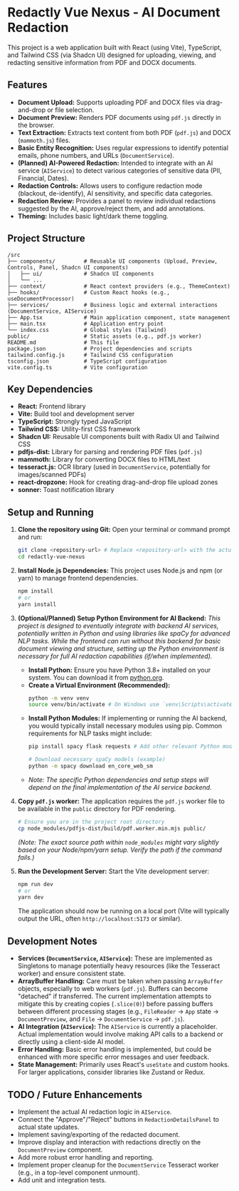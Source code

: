 # Redactly Vue Nexus - AI Document Redaction

This project is a web application built with React (using Vite), TypeScript, and Tailwind CSS (via Shadcn UI) designed for uploading, viewing, and redacting sensitive information from PDF and DOCX documents.

## Features

*   **Document Upload:** Supports uploading PDF and DOCX files via drag-and-drop or file selection.
*   **Document Preview:** Renders PDF documents using `pdf.js` directly in the browser.
*   **Text Extraction:** Extracts text content from both PDF (`pdf.js`) and DOCX (`mammoth.js`) files.
*   **Basic Entity Recognition:** Uses regular expressions to identify potential emails, phone numbers, and URLs (`DocumentService`).
*   **(Planned) AI-Powered Redaction:** Intended to integrate with an AI service (`AIService`) to detect various categories of sensitive data (PII, Financial, Dates).
*   **Redaction Controls:** Allows users to configure redaction mode (blackout, de-identify), AI sensitivity, and specific data categories.
*   **Redaction Review:** Provides a panel to review individual redactions suggested by the AI, approve/reject them, and add annotations.
*   **Theming:** Includes basic light/dark theme toggling.

## Project Structure

```
/src
├── components/         # Reusable UI components (Upload, Preview, Controls, Panel, Shadcn UI components)
│   ├── ui/             # Shadcn UI components
│   └── ...
├── context/            # React context providers (e.g., ThemeContext)
├── hooks/              # Custom React hooks (e.g., useDocumentProcessor)
├── services/           # Business logic and external interactions (DocumentService, AIService)
├── App.tsx             # Main application component, state management
├── main.tsx            # Application entry point
└── index.css           # Global styles (Tailwind)
public/                 # Static assets (e.g., pdf.js worker)
README.md               # This file
package.json            # Project dependencies and scripts
tailwind.config.js      # Tailwind CSS configuration
tsconfig.json           # TypeScript configuration
vite.config.ts          # Vite configuration
```

## Key Dependencies

*   **React:** Frontend library
*   **Vite:** Build tool and development server
*   **TypeScript:** Strongly typed JavaScript
*   **Tailwind CSS:** Utility-first CSS framework
*   **Shadcn UI:** Reusable UI components built with Radix UI and Tailwind CSS
*   **pdfjs-dist:** Library for parsing and rendering PDF files (`pdf.js`)
*   **mammoth:** Library for converting DOCX files to HTML/text
*   **tesseract.js:** OCR library (used in `DocumentService`, potentially for images/scanned PDFs)
*   **react-dropzone:** Hook for creating drag-and-drop file upload zones
*   **sonner:** Toast notification library

## Setup and Running

1.  **Clone the repository using Git:**
    Open your terminal or command prompt and run:
    ```bash
    git clone <repository-url> # Replace <repository-url> with the actual URL
    cd redactly-vue-nexus
    ```

2.  **Install Node.js Dependencies:**
    This project uses Node.js and npm (or yarn) to manage frontend dependencies.
    ```bash
    npm install
    # or
    yarn install
    ```

3.  **(Optional/Planned) Setup Python Environment for AI Backend:**
    *This project is designed to eventually integrate with backend AI services, potentially written in Python and using libraries like spaCy for advanced NLP tasks. While the frontend can run without this backend for basic document viewing and structure, setting up the Python environment is necessary for full AI redaction capabilities (if/when implemented).*

    *   **Install Python:** Ensure you have Python 3.8+ installed on your system. You can download it from [python.org](https://www.python.org/).
    *   **Create a Virtual Environment (Recommended):**
        ```bash
        python -m venv venv
        source venv/bin/activate # On Windows use `venv\Scripts\activate`
        ```
    *   **Install Python Modules:** If implementing or running the AI backend, you would typically install necessary modules using pip. Common requirements for NLP tasks might include:
        ```bash
        pip install spacy flask requests # Add other relevant Python modules as needed
        
        # Download necessary spaCy models (example)
        python -m spacy download en_core_web_sm 
        ```
    *   *Note: The specific Python dependencies and setup steps will depend on the final implementation of the AI service backend.* 

4.  **Copy `pdf.js` worker:**
    The application requires the `pdf.js` worker file to be available in the `public` directory for PDF rendering.
    ```bash
    # Ensure you are in the project root directory
    cp node_modules/pdfjs-dist/build/pdf.worker.min.mjs public/
    ```
    *(Note: The exact source path within `node_modules` might vary slightly based on your Node/npm/yarn setup. Verify the path if the command fails.)*

5.  **Run the Development Server:**
    Start the Vite development server:
    ```bash
    npm run dev
    # or
    yarn dev
    ```
    The application should now be running on a local port (Vite will typically output the URL, often `http://localhost:5173` or similar).

## Development Notes

*   **Services (`DocumentService`, `AIService`):** These are implemented as Singletons to manage potentially heavy resources (like the Tesseract worker) and ensure consistent state.
*   **ArrayBuffer Handling:** Care must be taken when passing `ArrayBuffer` objects, especially to web workers (`pdf.js`). Buffers can become "detached" if transferred. The current implementation attempts to mitigate this by creating copies (`.slice(0)`) before passing buffers between different processing stages (e.g., `FileReader` -> `App` state -> `DocumentPreview`, and `File` -> `DocumentService` -> `pdf.js`).
*   **AI Integration (`AIService`):** The `AIService` is currently a placeholder. Actual implementation would involve making API calls to a backend or directly using a client-side AI model.
*   **Error Handling:** Basic error handling is implemented, but could be enhanced with more specific error messages and user feedback.
*   **State Management:** Primarily uses React's `useState` and custom hooks. For larger applications, consider libraries like Zustand or Redux.

## TODO / Future Enhancements

*   Implement the actual AI redaction logic in `AIService`.
*   Connect the "Approve"/"Reject" buttons in `RedactionDetailsPanel` to actual state updates.
*   Implement saving/exporting of the redacted document.
*   Improve display and interaction with redactions directly on the `DocumentPreview` component.
*   Add more robust error handling and reporting.
*   Implement proper cleanup for the `DocumentService` Tesseract worker (e.g., in a top-level component unmount).
*   Add unit and integration tests.
